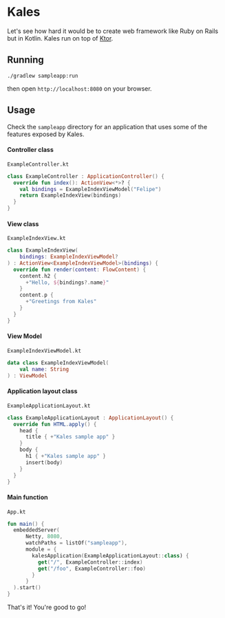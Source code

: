 # Kales

Let's see how hard it would be to create web framework 
like Ruby on Rails but in Kotlin. 
Kales run on top of [Ktor](https://ktor.io/).

## Running 

```
./gradlew sampleapp:run
```
then open `http://localhost:8080` on your browser.

## Usage

Check the `sampleapp` directory for an application that uses
some of the features exposed by Kales.

#### Controller class
`ExampleController.kt`
```kotlin
class ExampleController : ApplicationController() {
  override fun index(): ActionView<*>? {
    val bindings = ExampleIndexViewModel("Felipe")
    return ExampleIndexView(bindings)
  }
}
```

#### View class
`ExampleIndexView.kt`
```kotlin
class ExampleIndexView(
    bindings: ExampleIndexViewModel?
) : ActionView<ExampleIndexViewModel>(bindings) {
  override fun render(content: FlowContent) {
    content.h2 {
      +"Hello, ${bindings?.name}"
    }
    content.p {
      +"Greetings from Kales"
    }
  }
}
```

#### View Model
`ExampleIndexViewModel.kt`
```kotlin
data class ExampleIndexViewModel(
    val name: String
) : ViewModel
```

#### Application layout class
`ExampleApplicationLayout.kt`
```kotlin
class ExampleApplicationLayout : ApplicationLayout() {
  override fun HTML.apply() {
    head {
      title { +"Kales sample app" }
    }
    body {
      h1 { +"Kales sample app" }
      insert(body)
    }
  }
}
```

#### Main function
`App.kt`
```kotlin
fun main() {
  embeddedServer(
      Netty, 8080,
      watchPaths = listOf("sampleapp"),
      module = {
        kalesApplication(ExampleApplicationLayout::class) {
          get("/", ExampleController::index)
          get("/foo", ExampleController::foo)
        }
      }
  ).start()
}
```

That's it! You're good to go!